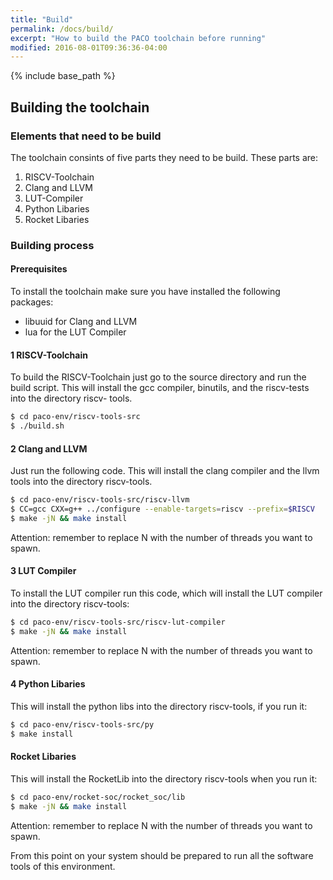 ```yaml
---
title: "Build"
permalink: /docs/build/
excerpt: "How to build the PACO toolchain before running"
modified: 2016-08-01T09:36:36-04:00
---
```


{% include base_path %}

## Building the toolchain

### Elements that need to be build

The toolchain consints of five parts they need to be build. These parts are:

1. RISCV-Toolchain
2. Clang and LLVM
3. LUT-Compiler
4. Python Libaries
5. Rocket Libaries

### Building process

#### Prerequisites

To install the toolchain make sure you have installed the following packages:
- libuuid for Clang and LLVM
- lua for the LUT Compiler


#### 1 RISCV-Toolchain

To build the RISCV-Toolchain just go to the source directory and run the build script. 
This will install the gcc compiler, binutils, and the riscv-tests into the directory riscv-
tools.

```bash
$ cd paco-env/riscv-tools-src
$ ./build.sh
```

#### 2 Clang and LLVM

Just run the following code. This will install the clang compiler and the llvm tools into the directory riscv-tools.

```bash
$ cd paco-env/riscv-tools-src/riscv-llvm
$ CC=gcc CXX=g++ ../configure --enable-targets=riscv --prefix=$RISCV
$ make -jN && make install
```
Attention: remember to replace N with the number of threads you want to spawn.

#### 3 LUT Compiler

To install the LUT compiler run this code, which will install the LUT compiler into the directory riscv-tools:

```bash
$ cd paco-env/riscv-tools-src/riscv-lut-compiler
$ make -jN && make install
```
Attention: remember to replace N with the number of threads you want to spawn.

#### 4 Python Libaries

This will install the python libs into the directory riscv-tools, if you run it:
```bash
$ cd paco-env/riscv-tools-src/py
$ make install
```

#### Rocket Libaries

This will install the RocketLib into the directory riscv-tools when you run it:
```bash
$ cd paco-env/rocket-soc/rocket_soc/lib
$ make -jN && make install
```
Attention: remember to replace N with the number of threads you want to spawn.


From this point on your system should be prepared to run all the software tools of this
environment.
